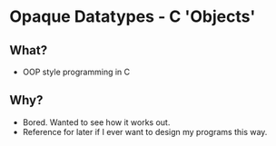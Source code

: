 # Opaque Datatypes - C 'Objects'

## What?
- OOP style programming in C

## Why?
- Bored. Wanted to see how it works out.
- Reference for later if I ever want to design my programs this way.

